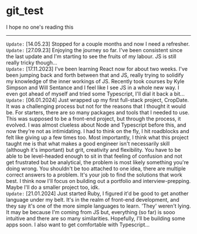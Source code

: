 # git_test
I hope no one's reading this
<hr/>


`Update:` [14.05.23] Stopped for a couple months and now I need a refresher. <br/>
`Update:` [27.09.23] Enjoying the journey so far. I've been consistent since the last update and I'm starting to see the fruits of my labour. JS is still really tricky though... <br/>
`Update:` [17.11.2023] I've been learning React now for about two weeks. I've been jumping back and forth between that and JS, really trying to solidify my knowledge of the inner workings of JS. Recently took courses by Kyle Simpson and Will Sentance and I feel like I see JS in a whole new way. I even got ahead of myself and tried some Typescript, I'll dial it back a bit... <br/>
`Update:` [06.01.2024] Just wrapped up my first full-stack project, CropDate. It was a challenging process but not for the reasons that I thought it would be. For starters, there are so many packages and tools that I needed to use. This was supposed to be a front-end project, but through the process, it evolved. I was almost clueless about Node and Typescript before this, and now they're not as intimidating. I had to think on the fly, I hit roadblocks and felt like giving up a few times too. Most importantly, I think what this project taught me is that what makes a good engineer isn't necessarily skill (although it's important) but grit, creativity and flexibility. You have to be able to be level-headed enough to sit in that feeling of confusion and not get frustrated but be analytical, the problem is most likely something you're doing wrong. You shouldn't be too attached to one idea, there are multiple correct answers to a problem. It's your job to find the solutions that work best. I think now I'll focus on building out a portfolio and interview-prepping. Maybe I'll do a smaller project too, idk. <br/>
`Update:` [21.01.2024] Just started Ruby, I figured it'd be good to get another language under my belt. It's in the realm of front-end development, and they say it's one of the more simple languages to learn. 'They' weren't lying. It may be because I'm coming from JS but, everything (so far) is sooo intuitive and there are so many similarities. Hopefully, I'll be building some apps soon. I also want to get comfortable with Typescript... 
